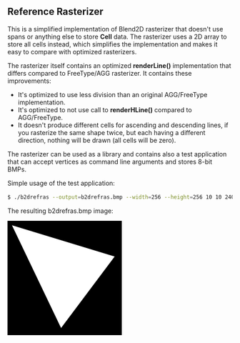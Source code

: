 Reference Rasterizer
--------------------

This is a simplified implementation of Blend2D rasterizer that doesn't use spans or anything else to store **Cell** data. The rasterizer uses a 2D array to store all cells instead, which simplifies the implementation and makes it easy to compare with optimized rasterizers.

The rasterizer itself contains an optimized **renderLine()** implementation that differs compared to FreeType/AGG rasterizer. It contains these improvements:

  * It's optimized to use less division than an original AGG/FreeType implementation.
  * It's optimized to not use call to **renderHLine()** compared to AGG/FreeType.
  * It doesn't produce different cells for ascending and descending lines, if you rasterize the same shape twice, but each having a different direction, nothing will be drawn (all cells will be zero).

The rasterizer can be used as a library and contains also a test application that can accept vertices as command line arguments and stores 8-bit BMPs.

Simple usage of the test application:

```bash
$ ./b2drefras --output=b2drefras.bmp --width=256 --height=256 10 10 240 80 120 240
```

The resulting b2drefras.bmp image:

![Output](/b2drefras.bmp)
